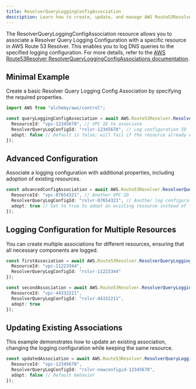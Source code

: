 ```yaml
---
title: ResolverQueryLoggingConfigAssociation
description: Learn how to create, update, and manage AWS Route53Resolver ResolverQueryLoggingConfigAssociations using Alchemy Cloud Control.
---
```


The ResolverQueryLoggingConfigAssociation resource allows you to associate a Resolver Query Logging Configuration with a specific resource in AWS Route 53 Resolver. This enables you to log DNS queries to the specified logging configuration. For more details, refer to the [AWS Route53Resolver ResolverQueryLoggingConfigAssociations documentation](https://docs.aws.amazon.com/route53resolver/latest/userguide/).

## Minimal Example

Create a basic Resolver Query Logging Config Association by specifying the required properties.

```ts
import AWS from "alchemy/aws/control";

const queryLoggingConfigAssociation = await AWS.Route53Resolver.ResolverQueryLoggingConfigAssociation("basicConfigAssociation", {
  ResourceId: "vpc-12345678", // VPC ID to associate
  ResolverQueryLogConfigId: "rslvr-12345678", // Log configuration ID
  adopt: false // Default is false; will fail if the resource already exists
});
```

## Advanced Configuration

Associate a logging configuration with additional properties, including adoption of existing resources.

```ts
const advancedConfigAssociation = await AWS.Route53Resolver.ResolverQueryLoggingConfigAssociation("advancedConfigAssociation", {
  ResourceId: "vpc-87654321", // Another VPC ID
  ResolverQueryLogConfigId: "rslvr-87654321", // Another log configuration ID
  adopt: true // Set to true to adopt an existing resource instead of failing
});
```

## Logging Configuration for Multiple Resources

You can create multiple associations for different resources, ensuring that all necessary components are logged.

```ts
const firstAssociation = await AWS.Route53Resolver.ResolverQueryLoggingConfigAssociation("firstAssociation", {
  ResourceId: "vpc-11223344",
  ResolverQueryLogConfigId: "rslvr-11223344"
});

const secondAssociation = await AWS.Route53Resolver.ResolverQueryLoggingConfigAssociation("secondAssociation", {
  ResourceId: "vpc-44332211",
  ResolverQueryLogConfigId: "rslvr-44332211",
  adopt: true
});
```

## Updating Existing Associations

This example demonstrates how to update an existing association, changing the logging configuration while keeping the same resource.

```ts
const updatedAssociation = await AWS.Route53Resolver.ResolverQueryLoggingConfigAssociation("updatedAssociation", {
  ResourceId: "vpc-12345678",
  ResolverQueryLogConfigId: "rslvr-newconfigid-12345678",
  adopt: false // Default behavior
});
```
